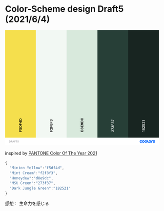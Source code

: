 # Color-Scheme design Draft5 (2021/6/4)

![draft5](./DRAFT5.png)

inspired by [PANTONE Color Of The Year 2021](https://www.pantone.com/color-of-the-year-2021)

```js
{
  "Minion Yellow":"f5df4d",
  "Mint Cream":"f2f8f3",
  "Honeydew":"d8e9dc",
  "MSU Green":"273f37",
  "Dark Jungle Green":"182521"
}
```

感想： 生命力を感じる
